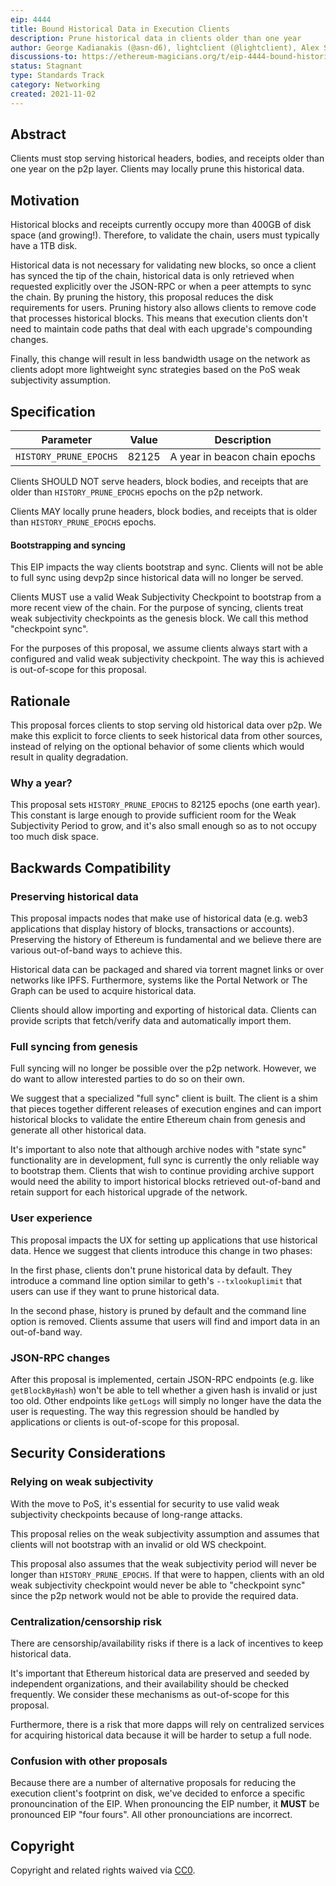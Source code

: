 ```yaml
---
eip: 4444
title: Bound Historical Data in Execution Clients
description: Prune historical data in clients older than one year
author: George Kadianakis (@asn-d6), lightclient (@lightclient), Alex Stokes (@ralexstokes)
discussions-to: https://ethereum-magicians.org/t/eip-4444-bound-historical-data-in-execution-clients/7450
status: Stagnant
type: Standards Track
category: Networking
created: 2021-11-02
---
```


## Abstract

Clients must stop serving historical headers, bodies, and receipts older than one year on the p2p layer. Clients may locally prune this historical data.

## Motivation

Historical blocks and receipts currently occupy more than 400GB of disk space (and growing!). Therefore, to validate the chain, users must typically have a 1TB disk.

Historical data is not necessary for validating new blocks, so once a client has synced the tip of the chain, historical data is only retrieved when requested explicitly over the JSON-RPC or when a peer attempts to sync the chain. By pruning the history, this proposal reduces the disk requirements for users. Pruning history also allows clients to remove code that processes historical blocks. This means that execution clients don't need to maintain code paths that deal with each upgrade's compounding changes.

Finally, this change will result in less bandwidth usage on the network as clients adopt more lightweight sync strategies based on the PoS weak subjectivity assumption.

## Specification

| Parameter | Value | Description |
| - | - | - |
| `HISTORY_PRUNE_EPOCHS` | 82125 | A year in beacon chain epochs |

Clients SHOULD NOT serve headers, block bodies, and receipts that are older than `HISTORY_PRUNE_EPOCHS` epochs on the p2p network.

Clients MAY locally prune headers, block bodies, and receipts that is older than `HISTORY_PRUNE_EPOCHS` epochs.

#### Bootstrapping and syncing

This EIP impacts the way clients bootstrap and sync. Clients will not be able to full sync using devp2p since historical data will no longer be served.

Clients MUST use a valid Weak Subjectivity Checkpoint to bootstrap from a more recent view of the chain. For the purpose of syncing, clients treat weak subjectivity checkpoints as the genesis block. We call this method "checkpoint sync".

For the purposes of this proposal, we assume clients always start with a configured and valid weak subjectivity checkpoint. The way this is achieved is out-of-scope for this proposal.

## Rationale

This proposal forces clients to stop serving old historical data over p2p. We make this explicit to force clients to seek historical data from other sources, instead of relying on the optional behavior of some clients which would result in quality degradation.

### Why a year?

This proposal sets `HISTORY_PRUNE_EPOCHS` to 82125 epochs (one earth year). This constant is large enough to provide sufficient room for the Weak Subjectivity Period to grow, and it's also small enough so as to not occupy too much disk space.

## Backwards Compatibility

### Preserving historical data

This proposal impacts nodes that make use of historical data (e.g. web3 applications that display history of blocks, transactions or accounts). Preserving the history of Ethereum is fundamental and we believe there are various out-of-band ways to achieve this.

Historical data can be packaged and shared via torrent magnet links or over networks like IPFS. Furthermore, systems like the Portal Network or The Graph can be used to acquire historical data.

Clients should allow importing and exporting of historical data. Clients can provide scripts that fetch/verify data and automatically import them.

### Full syncing from genesis

Full syncing will no longer be possible over the p2p network. However, we do want to allow interested parties to do so on their own.

We suggest that a specialized "full sync" client is built. The client is a shim that pieces together different releases of execution engines and can import historical blocks to validate the entire Ethereum chain from genesis and generate all other historical data.

It's important to also note that although archive nodes with "state sync" functionality are in development, full sync is currently the only reliable way to bootstrap them. Clients that wish to continue providing archive support would need the ability to import historical blocks retrieved out-of-band and retain support for each historical upgrade of the network.

### User experience

This proposal impacts the UX for setting up applications that use historical data. Hence we suggest that clients introduce this change in two phases:

In the first phase, clients don't prune historical data by default. They introduce a command line option similar to geth's `--txlookuplimit` that users can use if they want to prune historical data.

In the second phase, history is pruned by default and the command line option is removed. Clients assume that users will find and import data in an out-of-band way.

### JSON-RPC changes

After this proposal is implemented, certain JSON-RPC endpoints (e.g. like `getBlockByHash`) won't be able to tell whether a given hash is invalid or just too old. Other endpoints like `getLogs` will simply no longer have the data the user is requesting. The way this regression should be handled by applications or clients is out-of-scope for this proposal.

## Security Considerations

### Relying on weak subjectivity

With the move to PoS, it's essential for security to use valid weak subjectivity checkpoints because of long-range attacks.

This proposal relies on the weak subjectivity assumption and assumes that clients will not bootstrap with an invalid or old WS checkpoint.

This proposal also assumes that the weak subjectivity period will never be longer than `HISTORY_PRUNE_EPOCHS`. If that were to happen, clients with an old weak subjectivity checkpoint would never be able to "checkpoint sync" since the p2p network would not be able to provide the required data.

### Centralization/censorship risk

There are censorship/availability risks if there is a lack of incentives to keep historical data.

It's important that Ethereum historical data are preserved and seeded by independent organizations, and their availability should be checked frequently. We consider these mechanisms as out-of-scope for this proposal.

Furthermore, there is a risk that more dapps will rely on centralized services for acquiring historical data because it will be harder to setup a full node.

### Confusion with other proposals

Because there are a number of alternative proposals for reducing the execution client's footprint on disk, we've decided to enforce a specific pronouncination of the EIP. When pronouncing the EIP number, it **MUST** be pronounced EIP "four fours". All other pronounciations are incorrect.

## Copyright
Copyright and related rights waived via [CC0](../LICENSE.md).

